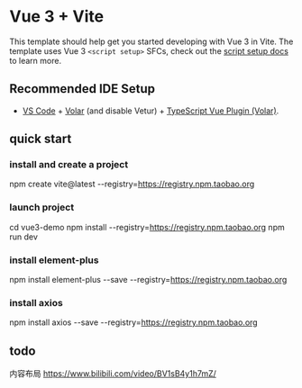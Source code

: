 # Vue 3 + Vite

This template should help get you started developing with Vue 3 in Vite. The template uses Vue 3 `<script setup>` SFCs, check out the [script setup docs](https://v3.vuejs.org/api/sfc-script-setup.html#sfc-script-setup) to learn more.

## Recommended IDE Setup

- [VS Code](https://code.visualstudio.com/) + [Volar](https://marketplace.visualstudio.com/items?itemName=Vue.volar) (and disable Vetur) + [TypeScript Vue Plugin (Volar)](https://marketplace.visualstudio.com/items?itemName=Vue.vscode-typescript-vue-plugin).

## quick start

### install and create a project

npm create vite@latest --registry=https://registry.npm.taobao.org

### launch project

  cd vue3-demo
  npm install --registry=https://registry.npm.taobao.org
  npm run dev

### install element-plus
npm install element-plus --save --registry=https://registry.npm.taobao.org

### install axios
npm install axios --save --registry=https://registry.npm.taobao.org

## todo

内容布局
https://www.bilibili.com/video/BV1sB4y1h7mZ/